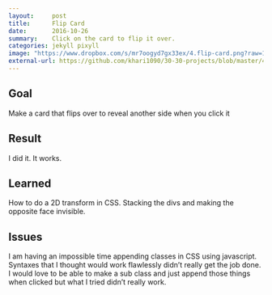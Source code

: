 ```yaml
---
layout:     post
title:      Flip Card
date:       2016-10-26
summary:    Click on the card to flip it over.
categories: jekyll pixyll
image: "https://www.dropbox.com/s/mr7oogyd7gx33ex/4.flip-card.png?raw=1"
external-url: https://github.com/khari1090/30-30-projects/blob/master/4.flip-card.html
---
```


## Goal
Make a card that flips over to reveal another side when you click it

## Result
I did it. It works.

## Learned
How to do a 2D transform in CSS. Stacking the divs and making the opposite face invisible.

## Issues
I am having an impossible time appending classes in CSS using javascript. Syntaxes that I thought would work flawlessly didn’t really get the job done. I would love to be able to make a sub class and just append those things when clicked but what I tried didn’t really work.
